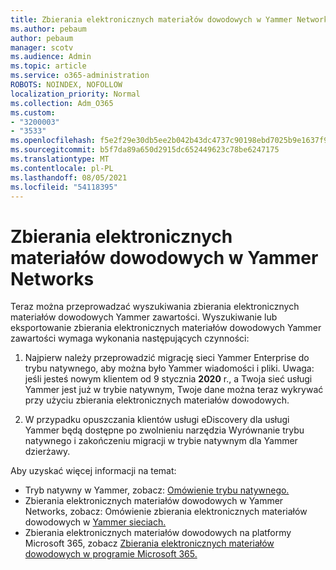 ```yaml
---
title: Zbierania elektronicznych materiałów dowodowych w Yammer Networks
ms.author: pebaum
author: pebaum
manager: scotv
ms.audience: Admin
ms.topic: article
ms.service: o365-administration
ROBOTS: NOINDEX, NOFOLLOW
localization_priority: Normal
ms.collection: Adm_O365
ms.custom:
- "3200003"
- "3533"
ms.openlocfilehash: f5e2f29e30db5ee2b042b43dc4737c90198ebd7025b9e1637f922b655a1a3f83
ms.sourcegitcommit: b5f7da89a650d2915dc652449623c78be6247175
ms.translationtype: MT
ms.contentlocale: pl-PL
ms.lasthandoff: 08/05/2021
ms.locfileid: "54118395"
---
```

# <a name="ediscovery-in-yammer-networks"></a>Zbierania elektronicznych materiałów dowodowych w Yammer Networks

Teraz można przeprowadzać wyszukiwania zbierania elektronicznych materiałów dowodowych Yammer zawartości.  Wyszukiwanie lub eksportowanie zbierania elektronicznych materiałów dowodowych Yammer zawartości wymaga wykonania następujących czynności:

1. Najpierw należy przeprowadzić migrację sieci Yammer Enterprise do trybu natywnego, aby można było Yammer wiadomości i pliki. Uwaga: jeśli jesteś nowym klientem od 9 stycznia **2020** r., a Twoja sieć usługi Yammer jest już w trybie natywnym, Twoje dane można teraz wykrywać przy użyciu zbierania elektronicznych materiałów dowodowych.

2. W przypadku opuszczania klientów usługi eDiscovery dla usługi Yammer będą dostępne po zwolnieniu narzędzia Wyrównanie trybu natywnego i zakończeniu migracji w trybie natywnym dla Yammer dzierżawy.

Aby uzyskać więcej informacji na temat:

- Tryb natywny w Yammer, zobacz: [Omówienie trybu natywnego.](https://docs.microsoft.com/yammer/configure-your-yammer-network/overview-native-mode)
- Zbierania elektronicznych materiałów dowodowych w Yammer Networks, zobacz: Omówienie zbierania elektronicznych materiałów dowodowych w [Yammer sieciach.](https://docs.microsoft.com/yammer/manage-security-and-compliance/overview-of-ediscovery)
- Zbierania elektronicznych materiałów dowodowych na platformy Microsoft 365, zobacz [Zbierania elektronicznych materiałów dowodowych w programie Microsoft 365.](https://docs.microsoft.com/microsoft-365/compliance/ediscovery)
